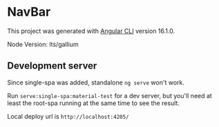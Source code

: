 # NavBar

This project was generated with [Angular CLI](https://github.com/angular/angular-cli) version 16.1.0.

Node Version: lts/gallium

## Development server
Since single-spa was added, standalone `ng serve` won't work.

Run `serve:single-spa:material-test` for a dev server, but you'll need at least the root-spa running at the same time to see the result.

Local deploy url is `http://localhost:4205/`


